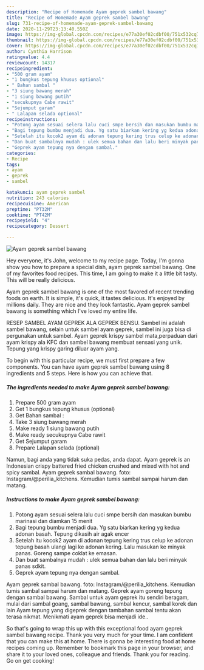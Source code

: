 ```yaml
---
description: "Recipe of Homemade Ayam geprek sambel bawang"
title: "Recipe of Homemade Ayam geprek sambel bawang"
slug: 731-recipe-of-homemade-ayam-geprek-sambel-bawang
date: 2020-11-29T23:13:40.550Z
image: https://img-global.cpcdn.com/recipes/e77a30ef02cdbf00/751x532cq70/ayam-geprek-sambel-bawang-foto-resep-utama.jpg
thumbnail: https://img-global.cpcdn.com/recipes/e77a30ef02cdbf00/751x532cq70/ayam-geprek-sambel-bawang-foto-resep-utama.jpg
cover: https://img-global.cpcdn.com/recipes/e77a30ef02cdbf00/751x532cq70/ayam-geprek-sambel-bawang-foto-resep-utama.jpg
author: Cynthia Harrison
ratingvalue: 4.4
reviewcount: 14317
recipeingredient:
- "500 gram ayam"
- "1 bungkus tepung khusus optional"
- " Bahan sambal "
- "3 siung bawang merah"
- "1 siung bawang putih"
- "secukupnya Cabe rawit"
- "Sejumput garam"
- " Lalapan selada optional"
recipeinstructions:
- "Potong ayam sesuai selera lalu cuci smpe bersih dan masukan bumbu marinasi dan diamkan 15 menit"
- "Bagi tepung bumbu menjadi dua. Yg satu biarkan kering yg kedua adonan basah. Tepung dikasih air agak encer"
- "Setelah itu kocok2 ayam di adonan tepung kering trus celup ke adonan tepung basah ulangi lagi ke adonan kering. Lalu masukan ke minyak panas. Goreng sampe coklat ke emasan."
- "Dan buat sambalnya mudah : ulek semua bahan dan lalu beri minyak panas sdkit."
- "Geprek ayam tepung nya dengan sambal."
categories:
- Recipe
tags:
- ayam
- geprek
- sambel

katakunci: ayam geprek sambel 
nutrition: 243 calories
recipecuisine: American
preptime: "PT32M"
cooktime: "PT42M"
recipeyield: "4"
recipecategory: Dessert

---
```



![Ayam geprek sambel bawang](https://img-global.cpcdn.com/recipes/e77a30ef02cdbf00/751x532cq70/ayam-geprek-sambel-bawang-foto-resep-utama.jpg)

Hey everyone, it's John, welcome to my recipe page. Today, I'm gonna show you how to prepare a special dish, ayam geprek sambel bawang. One of my favorites food recipes. This time, I am going to make it a little bit tasty. This will be really delicious.

Ayam geprek sambel bawang is one of the most favored of recent trending foods on earth. It is simple, it's quick, it tastes delicious. It's enjoyed by millions daily. They are nice and they look fantastic. Ayam geprek sambel bawang is something which I've loved my entire life.

RESEP SAMBEL AYAM GEPREK ALA GEPREK BENSU. Sambel ini adalah sambel bawang, selain untuk sambel ayam geprek, sambel ini juga bisa di pergunakan untuk sambel. Ayam geprek krispy sambel mata,perpaduan dari ayam krispy ala KFC dan sambel bawang membuat sensasi yang unik. Tepung yang krispy garing diluar ayam yang.


To begin with this particular recipe, we must first prepare a few components. You can have ayam geprek sambel bawang using 8 ingredients and 5 steps. Here is how you can achieve that.

<!--inarticleads1-->

##### The ingredients needed to make Ayam geprek sambel bawang:

1. Prepare 500 gram ayam
1. Get 1 bungkus tepung khusus (optional)
1. Get  Bahan sambal :
1. Take 3 siung bawang merah
1. Make ready 1 siung bawang putih
1. Make ready secukupnya Cabe rawit
1. Get Sejumput garam
1. Prepare  Lalapan selada (optional)


Namun, bagi anda yang tidak suka pedas, anda dapat. Ayam geprek is an Indonesian crispy battered fried chicken crushed and mixed with hot and spicy sambal. Ayam geprek sambal bawang. foto: Instagram/@perilia_kitchens. Kemudian tumis sambal sampai harum dan matang. 

<!--inarticleads2-->

##### Instructions to make Ayam geprek sambel bawang:

1. Potong ayam sesuai selera lalu cuci smpe bersih dan masukan bumbu marinasi dan diamkan 15 menit
1. Bagi tepung bumbu menjadi dua. Yg satu biarkan kering yg kedua adonan basah. Tepung dikasih air agak encer
1. Setelah itu kocok2 ayam di adonan tepung kering trus celup ke adonan tepung basah ulangi lagi ke adonan kering. Lalu masukan ke minyak panas. Goreng sampe coklat ke emasan.
1. Dan buat sambalnya mudah : ulek semua bahan dan lalu beri minyak panas sdkit.
1. Geprek ayam tepung nya dengan sambal.


Ayam geprek sambal bawang. foto: Instagram/@perilia_kitchens. Kemudian tumis sambal sampai harum dan matang. Geprek ayam goreng tepung dengan sambal bawang. Sambal untuk ayam geprek itu sendiri beragam, mulai dari sambal goang, sambal bawang, sambal kencur, sambal korek dan lain Ayam tepung yang digeprek dengan tambahan sambal tentu akan terasa nikmat. Menikmati ayam geprek bisa menjadi ide.. 

So that's going to wrap this up with this exceptional food ayam geprek sambel bawang recipe. Thank you very much for your time. I am confident that you can make this at home. There is gonna be interesting food at home recipes coming up. Remember to bookmark this page in your browser, and share it to your loved ones, colleague and friends. Thank you for reading. Go on get cooking!
